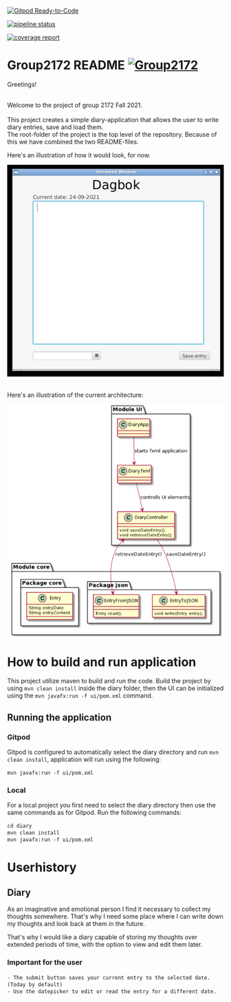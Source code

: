 [![Gitpod Ready-to-Code](https://img.shields.io/badge/Gitpod-Ready--to--Code-blue?logo=gitpod)](https://gitpod.stud.ntnu.no/#https://gitlab.stud.idi.ntnu.no/it1901/groups-2021/gr2172/gr2172)

[![pipeline status](https://gitlab.stud.idi.ntnu.no/it1901/groups-2021/gr2172/gr2172/badges/master/pipeline.svg)](https://gitlab.stud.idi.ntnu.no/it1901/groups-2021/gr2172/gr2172/-/pipelines)

[![coverage report](https://gitlab.stud.idi.ntnu.no/it1901/groups-2021/gr2172/gr2172/badges/master/coverage.svg)](https://gitlab.stud.idi.ntnu.no/it1901/groups-2021/gr2172/gr2172/-/graphs/master/charts)

# Group2172 README [![Group2172](https://cdn.rawgit.com/sindresorhus/awesome/d7305f38d29fed78fa85652e3a63e154dd8e8829/media/badge.svg)](https://gitlab.stud.idi.ntnu.no/it1901/groups-2021/gr2172/gr2172/-/blob/master/readme.md)


Greetings!

<br/>
Welcome to the project of group 2172 Fall 2021.

<br/>
<br/>
This project creates a simple diary-application that allows the user to write diary entries, save and load them. 
<br/>
The root-folder of the project is the top level of the repository. Because of this we have combined the two README-files. 
<br/>

Here's an illustration of how it would look, for now.
<br/>

![illustration 1](docs/Illustrasjon_1.jpg)

<br/>
Here's an illustration of the current architecture:
<br/>

![Architecture.png](docs/release2/Architecture.png)

# How to build and run application
This project utilize maven to build and run the code. 
Build the project by using `mvn clean install` inside the diary folder, then the UI can be initialized using the `mvn javafx:run -f ui/pom.xml` command.

## Running the application
### **Gitpod**
Gitpod is configured to automatically select the diary directory and run `mvn clean install`, application will run using the following:
~~~
mvn javafx:run -f ui/pom.xml
~~~

### **Local**
For a local project you first need to select the diary directory then use the same commands as for Gitpod. Run the following commands:
~~~
cd diary
mvn clean install
mvn javafx:run -f ui/pom.xml
~~~

# Userhistory

## Diary

As an imaginative and emotional person I find it necessary to collect my thoughts somewhere. That's why I need some place where I can write down my thoughts and look back at them in the future.

That's why I would like a diary capable of storing my thoughts over extended periods of time, with the option to view and edit them later.

### Important for the user
    - The submit button saves your current entry to the selected date. (Today by default)
    - Use the datepicker to edit or read the entry for a different date.

